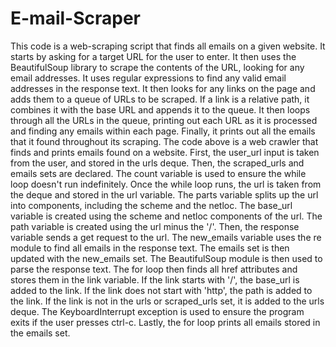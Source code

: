 # E-mail-Scraper

This code is a web-scraping script that finds all emails on a given website. It starts by asking for a target URL for the user to enter. It then uses the BeautifulSoup library to scrape the contents of the URL, looking for any email addresses.
It uses regular expressions to find any valid email addresses in the response text. It then looks for any links on the page and adds them to a queue of URLs to be scraped. If a link is a relative path, it combines it with the base URL and appends it to the queue. It then loops through all the URLs in the queue, printing out each URL as it is processed and finding any emails within each page. Finally, it prints out all the emails that it found throughout its scraping.
The code above is a web crawler that finds and prints emails found on a website.
First, the user_url input is taken from the user, and stored in the urls deque.
Then, the scraped_urls and emails sets are declared.
The count variable is used to ensure the while loop doesn't run indefinitely.
Once the while loop runs, the url is taken from the deque and stored in the url variable.
The parts variable splits up the url into components, including the scheme and the netloc.
The base_url variable is created using the scheme and netloc components of the url.
The path variable is created using the url minus the '/'.
Then, the response variable sends a get request to the url.
The new_emails variable uses the re module to find all emails in the response text.
The emails set is then updated with the new_emails set.
The BeautifulSoup module is then used to parse the response text.
The for loop then finds all href attributes and stores them in the link variable.
If the link starts with '/', the base_url is added to the link.
If the link does not start with 'http', the path is added to the link.
If the link is not in the urls or scraped_urls set, it is added to the urls deque.
The KeyboardInterrupt exception is used to ensure the program exits if the user presses ctrl-c.
Lastly, the for loop prints all emails stored in the emails set.
